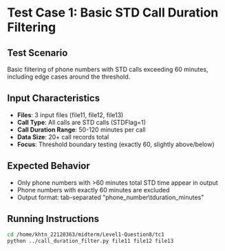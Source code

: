 # Test Case 1: Basic STD Call Duration Filtering

## Test Scenario
Basic filtering of phone numbers with STD calls exceeding 60 minutes, including edge cases around the threshold.

## Input Characteristics
- **Files**: 3 input files (file11, file12, file13)
- **Call Type**: All calls are STD calls (STDFlag=1)
- **Call Duration Range**: 50-120 minutes per call
- **Data Size**: 20+ call records total
- **Focus**: Threshold boundary testing (exactly 60, slightly above/below)

## Expected Behavior
- Only phone numbers with >60 minutes total STD time appear in output
- Phone numbers with exactly 60 minutes are excluded
- Output format: tab-separated "phone_number\tduration_minutes"

## Running Instructions
```bash
cd /home/khtn_22120363/midterm/Level1-Question8/tc1
python ../call_duration_filter.py file11 file12 file13
```
